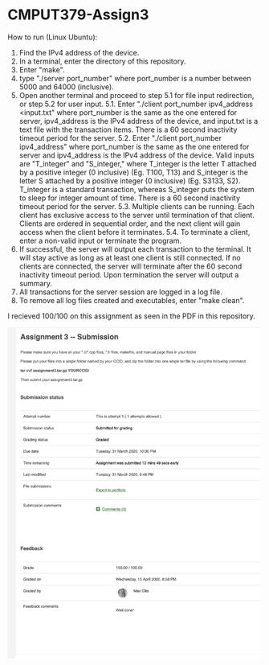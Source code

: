 # CMPUT379-Assign3

How to run (Linux Ubuntu):
  1. Find the IPv4 address of the device.
  2. In a terminal, enter the directory of this repository. 
  3. Enter "make".
  4. type "./server port_number" where port_number is a number between 5000 and 64000 (inclusive).
  5. Open another terminal and proceed to step 5.1 for file input redirection, or step 5.2 for user input.
    5.1. Enter "./client port_number ipv4_address <input.txt" where port_number is the same as the one entered for server, ipv4_address is the IPv4 address of the device, and input.txt is a text file with the transaction items. There is a 60 second inactivity timeout period for the server.
    5.2. Enter "./client port_number ipv4_address" where port_number is the same as the one entered for server and ipv4_address is the IPv4 address of the device. Valid inputs are "T_integer" and "S_integer," where T_integer is the letter T attached by a positive integer (0 inclusive) (Eg. T100, T13) and S_integer is the letter S attached by a positive integer (0 inclusive) (Eg. S3133, S2). T_integer is a standard transaction, whereas S_integer puts the system to sleep for integer amount of time. There is a 60 second inactivity timeout period for the server.
    5.3. Multiple clients can be running. Each client has exclusive access to the server until termination of that client. Clients are ordered in sequential order, and the next client will gain access when the client before it terminates.
    5.4. To terminate a client, enter a non-valid input or terminate the program.
  6. If successful, the server will output each transaction to the terminal. It will stay active as long as at least one client is still connected. If no clients are connected, the server will terminate after the 60 second inactivity timeout period. Upon termination the server will output a summary.
  7. All transactions for the server session are logged in a log file.
  8. To remove all log files created and executables, enter "make clean".

I recieved 100/100 on this assignment as seen in the PDF in this repository.

![](Assignment3Mark.png)
